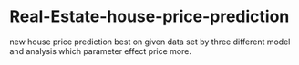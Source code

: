 # Real-Estate-house-price-prediction
new house price prediction best on given data set by three different model and analysis which parameter effect price more.
